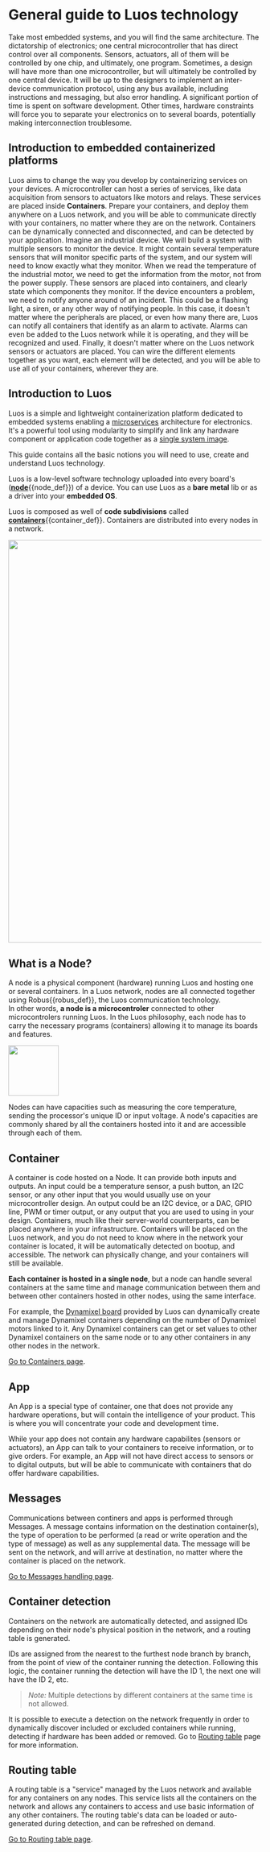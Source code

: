 # General guide to Luos technology

Take most embedded systems, and you will find the same architecture. The dictatorship of electronics; one central microcontroller that has direct control over all components. Sensors, actuators, all of them will be controlled by one chip, and ultimately, one program.
Sometimes, a design will have more than one microcontroller, but will ultimately be controlled by one central device. It will be up to the designers to implement an inter-device communication protocol, using any bus available, including instructions and messaging, but also error handling. A significant portion of time is spent on software development.
Other times, hardware constraints will force you to separate your electronics on to several boards, potentially making interconnection troublesome.

## Introduction to embedded containerized platforms

Luos aims to change the way you develop by containerizing services on your devices. A microcontroller can host a series of services, like data acquisition from sensors to actuators like motors and relays. These services are placed inside **Containers**. Prepare your containers, and deploy them anywhere on a Luos network, and you will be able to communicate directly with your containers, no matter where they are on the network. Containers can be dynamically connected and disconnected, and can be detected by your application.
Imagine an industrial device. We will build a system with multiple sensors to monitor the device. It might contain several temperature sensors that will monitor specific parts of the system, and our system will need to know exactly what they monitor. When we read the temperature of the industrial motor, we need to get the information from the motor, not from the power supply. These sensors are placed into containers, and clearly state which components they monitor.
If the device encounters a problem, we need to notify anyone around of an incident. This could be a flashing light, a siren, or any other way of notifying people. In this case, it doesn't matter where the peripherals are placed, or even how many there are, Luos can notify all containers that identify as an alarm to activate. Alarms can even be added to the Luos network while it is operating, and they will be recognized and used.
Finally, it doesn't matter where on the Luos network sensors or actuators are placed. You can wire the different elements together as you want, each element will be detected, and you will be able to use all of your containers, wherever they are.

## Introduction to Luos

Luos is a simple and lightweight containerization platform dedicated to embedded systems enabling a <a href="https://en.wikipedia.org/wiki/Microservices" target="_blank">microservices</a> architecture for electronics. It's a powerful tool using modularity to simplify and link any hardware component or application code together as a <a href="https://en.wikipedia.org/wiki/Single_system_image" target="_blank">single system image</a>.

This guide contains all the basic notions you will need to use, create and understand Luos technology.

Luos is a low-level software technology uploaded into every board's (<span className="cust_tooltip">[**node**](#what-is-a-node)<span className="cust_tooltiptext">{{node_def}}</span></span>) of a device.
You can use Luos as a **bare metal** lib or as a driver into your **embedded OS**.

Luos is composed as well of **code subdivisions** called <span className="cust_tooltip">[**containers**](#container)<span className="cust_tooltiptext">{{container_def}}</span></span>. Containers are distributed into every nodes in a network.

<a href="../../_assets/img/feature-container-node-board.jpg" target="_blank"><img src="../../_assets/img/feature-container-node-board.jpg" width="800px" /></a>

## What is a Node?

A node is a physical component (hardware) running Luos and hosting one or several containers. In a Luos network, nodes are all connected together using <span className="cust_tooltip">Robus<span className="cust_tooltiptext">{{robus_def}}</span></span>, the Luos communication technology.<br/>In other words, **a node is a microcontroler** connected to other microcontrolers running Luos.
In the Luos philosophy, each node has to carry the necessary programs (containers) allowing it to manage its boards and features.

<img src="../../_assets/img/MCU-luos.png" height="100px" />

Nodes can have capacities such as measuring the core temperature, sending the processor's unique ID or input voltage. A node's capacities are commonly shared by all the containers hosted into it and are accessible through each of them.

## Container

A container is code hosted on a Node. It can provide both inputs and outputs. An input could be a temperature sensor, a push button, an I2C sensor, or any other input that you would usually use on your microcontroller design. An output could be an I2C device, or a DAC, GPIO line, PWM or timer output, or any output that you are used to using in your design.
Containers, much like their server-world counterparts, can be placed anywhere in your infrastructure. Containers will be placed on the Luos network, and you do not need to know where in the network your container is located, it will be automatically detected on bootup, and accessible. The network can physically change, and your containers will still be available.

**Each container is hosted in a single node**, but a node can handle several containers at the same time and manage communication between them and between other containers hosted in other nodes, using the same interface.

For example, the [Dynamixel board](../demo_boards/boards_list/dxl.md) provided by Luos can dynamically create and manage Dynamixel containers depending on the number of Dynamixel motors linked to it. Any Dynamixel containers can get or set values to other Dynamixel containers on the same node or to any other containers in any other nodes in the network.

[Go to Containers page](../embedded/containers.md).

## App

An App is a special type of container, one that does not provide any hardware operations, but will contain the intelligence of your product. This is where you will concentrate your code and development time.

While your app does not contain any hardware capabilites (sensors or actuators), an App can talk to your containers to receive information, or to give orders. For example, an App will not have direct access to sensors or to digital outputs, but will be able to communicate with containers that do offer hardware capabilities.

## Messages

Communications between continers and apps is performed through Messages. A message contains information on the destination container(s), the type of operation to be performed (a read or write operation and the type of message) as well as any supplemental data. The message will be sent on the network, and will arrive at destination, no matter where the container is placed on the network.

[Go to Messages handling page](../embedded/containers/msg-handling.md).

## Container detection

Containers on the network are automatically detected, and assigned IDs depending on their node's physical position in the network, and a routing table is generated.

IDs are assigned from the nearest to the furthest node branch by branch, from the point of view of the container running the detection. Following this logic, the container running the detection will have the ID 1, the next one will have the ID 2, etc.

> _Note:_ Multiple detections by different containers at the same time is not allowed.

It is possible to execute a detection on the network frequently in order to dynamically discover included or excluded containers while running, detecting if hardware has been added or removed. Go to [Routing table](../embedded/containers/routing-table.md) page for more information.

## Routing table

A routing table is a "service" managed by the Luos network and available for any containers on any nodes. This service lists all the containers on the network and allows any containers to access and use basic information of any other containers. The routing table's data can be loaded or auto-generated during detection, and can be refreshed on demand.

[Go to Routing table page](../embedded/containers/routing-table.md).
